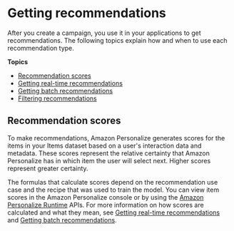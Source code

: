 # Getting recommendations<a name="getting-recommendations"></a>

 After you create a campaign, you use it in your applications to get recommendations\. The following topics explain how and when to use each recommendation type\. 

**Topics**
+ [Recommendation scores](#how-scores-work)
+ [Getting real\-time recommendations](getting-real-time-recommendations.md)
+ [Getting batch recommendations](recommendations-batch.md)
+ [Filtering recommendations](filter.md)

## Recommendation scores<a name="how-scores-work"></a>

 To make recommendations, Amazon Personalize generates scores for the items in your Items dataset based on a user's interaction data and metadata\. These scores represent the relative certainty that Amazon Personalize has in which item the user will select next\. Higher scores represent greater certainty\. 

 The formulas that calculate scores depend on the recommendation use case and the recipe that was used to train the model\. You can view item scores in the Amazon Personalize console or by using the [Amazon Personalize Runtime](https://docs.aws.amazon.com/personalize/latest/dg/API_Operations_Amazon_Personalize_Runtime.html) APIs\. For more information on how scores are calculated and what they mean, see [Getting real\-time recommendations](getting-real-time-recommendations.md) and [Getting batch recommendations](recommendations-batch.md)\. 